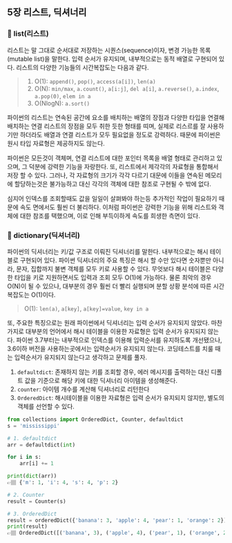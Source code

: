 ## 5장 리스트, 딕셔너리

### 📍 list(리스트)
리스트는 말 그대로 순서대로 저장하는 시퀀스(sequence)이자, 변경 가능한 목록(mutable list)을 말한다. 입력 순서가 유지되며, 내부적으로는 동적 배열로 구현되어 있다. 리스트의 다양한 기능들의 시간복잡도는 다음과 같다.

> 1. O(1): `append()`, `pop()`, `access(a[i])`, `len(a)`
> 2. O(N): `min/max`, `a.count()`, `a[i:j]`, `del a[i]`, `a.reverse()`, `a.index`, ` a.pop(0)`, `elem in a`
> 3. O(NlogN): `a.sort()`

파이썬의 리스트는 연속된 공간에 요소를 배치하는 배열의 장점과 다양한 타입을 연결해 배치하는 연결 리스트의 장점을 모두 취한 듯한 형태를 띠며, 실제로 리스르를 잘 사용하기만 하더라도 배열과 연결 리스트가 모두 필요없을 정도로 강력하다. 때문에 파이썬은 원시 타입 자료형은 제공하지도 않는다.

파이썬은 모든것이 객체며, 연결 리스트에 대한 포인터 목록을 배열 형태로 관리하고 있으며, 그 덕분에 강력한 기능을 자랑한다. 또, 리스트에서 제각각의 자료형을 통합해서 저장 할 수 있다. 그러나, 각 자료형의 크기가 각각 다르기 대문에 이들을 연속된 메모리에 할당하는것은 불가능하고 대신 각각의 객체에 대한 참조로 구현될 수 밖에 없다. 

심지어 인덱스를 조회할때도 값을 일일이 살펴봐야 하는등 추가적인 작업이 필요하기 때문에 속도 면에서도 훨씬 더 불리하다. 이처럼 파이썬은 강력한 기능을 위해 리스트와 객체에 대한 참조를 택했으며, 이로 인해 부득이하게 속도를 희생한 측면이 있다.

### 📍 dictionary(딕셔너리)
파이썬의 딕셔너리는 키/값 구조로 이뤄진 딕셔너리를 말한다. 내부적으로는 해시 테이블로 구현되어 있다. 파이썬 딕셔너리의 주요 특징은 해시 할 수만 있다면 숫자뿐만 아니라, 문자, 집합까지 불변 객체를 모두 키로 사용할 수 있다. 무엇보다 해시 테이블은 다양한 타입을 키로 지원하면서도 입력과 조회 모두 O(1)에 가능하다. 물론 최악의 경우 O(N)이 될 수 있으나, 대부분의 경우 훨씬 더 빨리 실행되며 분할 상황 분석에 따른 시간 복잡도는 O(1)이다.

> O(1): `len(a)`, `a[key]`, `a[key]=value`, `key in a`

또, 주요한 특징으로는 원래 파이썬에서 딕셔너리는 입력 순서가 유지되지 않았다. 마찬가지로 대부분의 언어에서 해시 테이블을 이용한 자료형은 입력 순서가 유지되지 않는다. 파이썬 3.7부터는 내부적으로 인덱스를 이용해 입력순서를 유지하도록 개선됐으나, 3.6이하 버전을 사용하는곳에서는 입력순서가 유지되지 않는다. 코딩테스트를 치룰 때는 입력순서가 유지되지 않는다고 생각하고 문제를 풀자.

1. `defaultdict`: 존재하지 않는 키를 조회할 경우, 에러 메시지를 출력하는 대신 디폴트 값을 기준으로 해당 키에 대한 딕셔너리 아이템을 생성해준다.
2. `counter`: 아이템 개수를 계산해 딕셔너리로 리턴한다
3. `OrderedDict`: 해시테이블을 이용한 자료형은 입력 순서가 유지되지 않지만, 별도의 객체를 선언할 수 있다.

```python
from collections import OrderedDict, Counter, defaultdict
s = 'mississippi'

# 1. defaultdict
arr = defaultdict(int)

for i in s:
    arr[i] += 1

print(dict(arr))
👉🏽 {'m': 1, 'i': 4, 's': 4, 'p': 2}

# 2. Counter
result = Counter(s)

# 3. OrderedDict
result = orderedDict({'banana': 3, 'apple': 4, 'pear': 1, 'orange': 2})
print(result)
👉🏽 OrderedDict([('banana', 3), ('apple', 4), ('pear', 1), ('orange', 2)])
```
